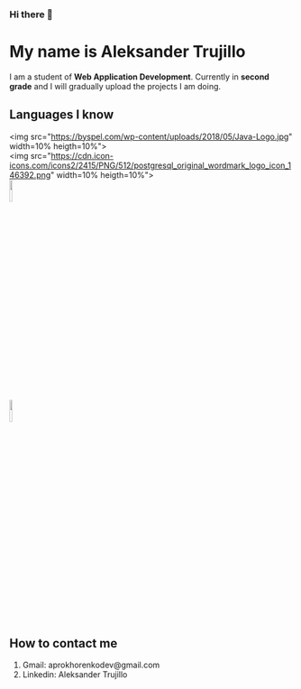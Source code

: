 
### Hi there 👋

<h1 text-align:center>My name is Aleksander Trujillo</h1>

<p>
  I am a student of <strong>Web Application Development</strong>. Currently in <strong>second grade</strong> and I will gradually upload the projects I am doing.
</p>

<h2  text-align:center>Languages ​​I know</h2>

<img src="https://byspel.com/wp-content/uploads/2018/05/Java-Logo.jpg" width=10% heigth=10%"> <br>
<img src="https://cdn.icon-icons.com/icons2/2415/PNG/512/postgresql_original_wordmark_logo_icon_146392.png" width=10% heigth=10%"> <br>
<img src="https://play-lh.googleusercontent.com/TzsxB3RFCBKOObTn0sw9jMHx3jwwULx9_1ig1kVDdOCUcuYFJFY3Eqzm8y7IjdhXr9I" width=10% heigth=10%> <br>
<img src="https://cdn-icons-png.flaticon.com/512/528/528261.png" width=10% heigth=10%> <br>


<h2  text-align:center>How to contact me</h2>
<ol>
  <li>Gmail: aprokhorenkodev@gmail.com</li>
  <li>Linkedin: Aleksander Trujillo</li>
</ol>
